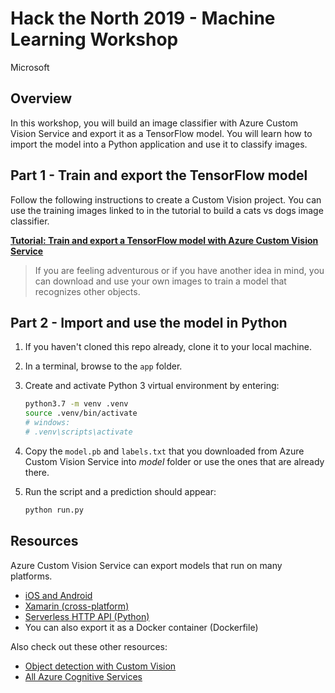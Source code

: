 # Hack the North 2019 - Machine Learning Workshop

Microsoft

## Overview

In this workshop, you will build an image classifier with Azure Custom Vision Service and export it as a TensorFlow model. You will learn how to import the model into a Python application and use it to classify images.

## Part 1 - Train and export the TensorFlow model

Follow the following instructions to create a Custom Vision project. You can use the training images linked to in the tutorial to build a cats vs dogs image classifier.

[**Tutorial: Train and export a TensorFlow model with Azure Custom Vision Service**](train-custom-vision-model.md)

> If you are feeling adventurous or if you have another idea in mind, you can download and use your own images to train a model that recognizes other objects.

## Part 2 - Import and use the model in Python

1. If you haven't cloned this repo already, clone it to your local machine.

1. In a terminal, browse to the `app` folder.

1. Create and activate Python 3 virtual environment by entering:

    ```bash
    python3.7 -m venv .venv
    source .venv/bin/activate
    # windows:
    # .venv\scripts\activate
    ```

1. Copy the `model.pb` and `labels.txt` that you downloaded from Azure Custom Vision Service into *model* folder or use the ones that are already there.

1. Run the script and a prediction should appear:

    ```bash
    python run.py
    ```


## Resources

Azure Custom Vision Service can export models that run on many platforms.

- [iOS and Android](https://docs.microsoft.com/azure/cognitive-services/custom-vision-service/export-your-model)
- [Xamarin (cross-platform)](https://channel9.msdn.com/Shows/XamarinShow/Custom-Vision--Object-Detection-Made-Easy)
- [Serverless HTTP API (Python)](https://docs.microsoft.com/azure/azure-functions/functions-machine-learning-tensorflow)
- You can also export it as a Docker container (Dockerfile)

Also check out these other resources:

- [Object detection with Custom Vision](https://docs.microsoft.com/azure/cognitive-services/custom-vision-service/get-started-build-detector)
- [All Azure Cognitive Services](https://docs.microsoft.com/azure/cognitive-services/)
